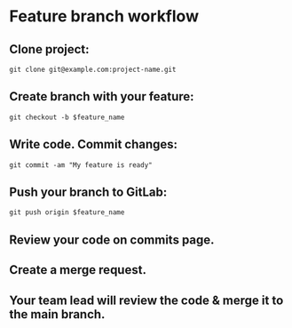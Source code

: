 # Feature branch workflow

## Clone project:  

`git clone git@example.com:project-name.git`  

## Create branch with your feature:  

`git checkout -b $feature_name`  

## Write code. Commit changes:  

`git commit -am "My feature is ready"`

## Push your branch to GitLab:  

`git push origin $feature_name`

## Review your code on commits page.  

## Create a merge request.  

## Your team lead will review the code & merge it to the main branch.  

